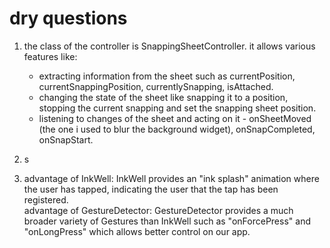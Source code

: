 # dry questions

1) the class of the controller is SnappingSheetController. 
   it allows various features like:
   - extracting information from the sheet such as currentPosition, currentSnappingPosition, currentlySnapping, isAttached. 
   - changing the state of the sheet like snapping it to a position, stopping the current snapping and set the snapping sheet position. 
   - listening to changes of the sheet and acting on it - onSheetMoved (the one i used to blur the background widget), onSnapCompleted, onSnapStart.
    
2) s

3) advantage of InkWell: InkWell provides an "ink splash" animation where the user has tapped, indicating the user that the tap has been registered.  
   advantage of GestureDetector: GestureDetector provides a much broader variety of Gestures than InkWell such as "onForcePress" and "onLongPress" which allows        better control on our app.
